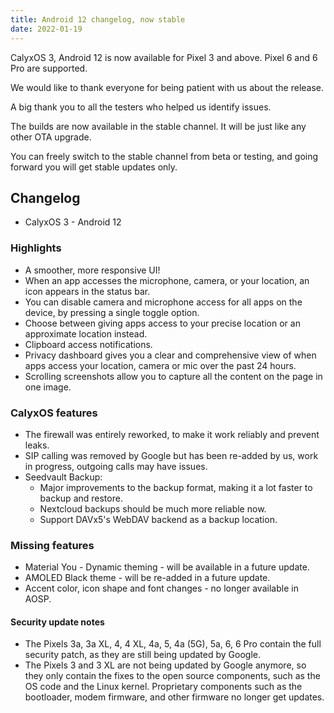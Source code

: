 ```yaml
---
title: Android 12 changelog, now stable
date: 2022-01-19
---
```


CalyxOS 3, Android 12 is now available for Pixel 3 and above. Pixel 6 and 6 Pro are supported.

We would like to thank everyone for being patient with us about the release.

A big thank you to all the testers who helped us identify issues.

The builds are now available in the stable channel. It will be just like any other OTA upgrade.

You can freely switch to the stable channel from beta or testing, and going forward you will get stable updates only.

## Changelog
* CalyxOS 3 - Android 12

### Highlights
* A smoother, more responsive UI!
* When an app accesses the microphone, camera, or your location, an icon appears in the status bar.
* You can disable camera and microphone access for all apps on the device, by pressing a single toggle option.
* Choose between giving apps access to your precise location or an approximate location instead.
* Clipboard access notifications.
* Privacy dashboard gives you a clear and comprehensive view of when apps access your location, camera or mic over the past 24 hours.
* Scrolling screenshots allow you to capture all the content on the page in one image.

### CalyxOS features
* The firewall was entirely reworked, to make it work reliably and prevent leaks.
* SIP calling was removed by Google but has been re-added by us, work in progress, outgoing calls may have issues.
* Seedvault Backup:
  * Major improvements to the backup format, making it a lot faster to backup and restore.
  * Nextcloud backups should be much more reliable now.
  * Support DAVx5's WebDAV backend as a backup location.

### Missing features
* Material You - Dynamic theming - will be available in a future update.
* AMOLED Black theme - will be re-added in a future update.
* Accent color, icon shape and font changes - no longer available in AOSP.

<div class="alert alert-info" markdown="0">
<h4>Security update notes</h4>
<ul>
<li>The Pixels 3a, 3a XL, 4, 4 XL, 4a, 5, 4a (5G), 5a, 6, 6 Pro contain the full security patch, as they are still being updated by Google.</li>
<li>The Pixels 3 and 3 XL are not being updated by Google anymore, so they only contain the fixes to the open source components, such as the OS code and the Linux kernel. Proprietary components such as the bootloader, modem firmware, and other firmware no longer get updates.</li>
</ul>
</div>
